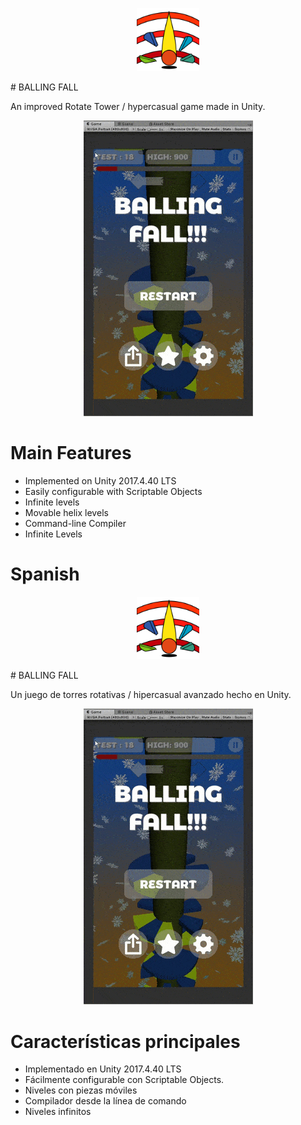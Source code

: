 <p align="center"><img width=20% src="https://github.com/fernandoapparte/ballingfall/blob/main/spinner-fall-v1.png"></p>
# BALLING FALL

An improved Rotate Tower / hypercasual game made in Unity.

<p align="center"><img src="https://github.com/fernandoapparte/ballingfall/blob/main/balling-fall-demo.gif"></p>

# Main Features
- Implemented on Unity 2017.4.40 LTS
- Easily configurable with Scriptable Objects
- Infinite levels
- Movable helix levels
- Command-line Compiler
- Infinite Levels

# Spanish 

<p align="center"><img width=20% src="https://github.com/fernandoapparte/ballingfall/blob/main/spinner-fall-v1.png"></p>
# BALLING FALL

Un juego de torres rotativas / hipercasual avanzado hecho en Unity.

<p align="center"><img src="https://github.com/fernandoapparte/ballingfall/blob/main/balling-fall-demo.gif"></p>

# Características principales
- Implementado en Unity 2017.4.40 LTS
- Fácilmente configurable con Scriptable Objects.
- Niveles con piezas móviles
- Compilador desde la línea de comando
- Niveles infinitos


